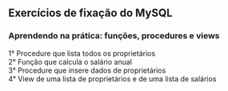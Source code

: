 ## Exercícios de fixação do MySQL
### Aprendendo na prática: funções, procedures e views
1° Procedure que lista todos os proprietários <br>
2° Função que calcula o salário anual <br>
3° Procedure que insere dados de proprietários <br>
4° View de uma lista de proprietários e de uma lista de salários <br>
